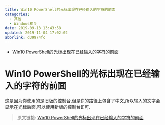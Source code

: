 ```yaml
---
title: Win10 PowerShell的光标出现在已经输入的字符的前面
categories: 
  - 其他
  - Windows相关
date: 2019-09-13 13:43:58
updated: 2019-11-04 17:02:02
abbrlink: d39974fc
---
```

- [Win10 PowerShell的光标出现在已经输入的字符的前面](/blog/d39974fc/#Win10-PowerShell的光标出现在已经输入的字符的前面)

<!--more-->
<script src="https://cdn.bootcss.com/jquery/3.4.0/jquery.slim.min.js"></script>
<script>$(document).ready(function () {$(".post-body > ul:nth-child(1)").hide();});</script>

<!--end-->
# Win10 PowerShell的光标出现在已经输入的字符的前面 #
这是因为你使用的是旧版的控制台,但是你的路径上包含了中文,所以输入的文字会显示在光标后面,可以使用新版的控制台即可.

>原文链接: [Win10 PowerShell的光标出现在已经输入的字符的前面](https://lanlan2017.github.io/blog/d39974fc/)

